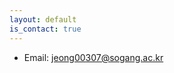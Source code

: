 ```yaml
---
layout: default
is_contact: true
---
```


* Email: [jeong00307@sogang.ac.kr](mailto:jeong00307@sogang.ac.kr)

<!--
* Phone: [+91-123123](tel:+91-123123)
---

## Mailing Address

> 221B, Baker Street
>
> London
>
> United Kingdom

---

## Social

1. [Facebook](#)
2. [Twitter](#)
3. [Google+](#)

-->